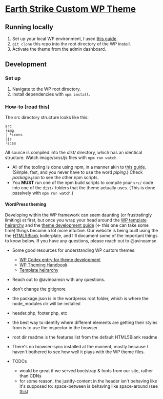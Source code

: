 # [Earth Strike Custom WP Theme](http://earthstrike.org)

## Running locally

1. Set up your local WP environment, I used [this guide](https://torquemag.io/2015/11/install-wordpress-locally-xampp-windows-mac/).
2. `git clone` this repo into the root directory of the WP install.
3. Activate the theme from the admin dashboard.

## Development

### Set up

1. Navigate to the WP root directory.
2. Install dependencies with `npm install`.

### How-to (read this)

The src directory structure looks like this:

```
src
├img
│ └icons
├js
└scss
```

All source is compiled into the *dist/* directory, which has an identical structure. Watch image/scss/js files with `npm run watch`.

* All of the tooling is done using npm, in a manner akin to [this guide](https://css-tricks.com/why-npm-scripts/). (Simple, fast, and you never have to use the word *piping*.) Check *package.json* to see the other npm scripts.
* You **MUST** run one of the npm build scripts to compile your `src/` code into one of the `dist/` folders that the theme actually uses. (This is done passively with `npm run watch`.)

#### WordPress theming

Developing within the WP framework can seem daunting (or frustratingly limiting) at first, but once you wrap your head around the [WP template heirarchy](https://developer.wordpress.org/themes/basics/template-hierarchy/) and the [theme development guide](https://codex.wordpress.org/Theme_Development) (<- this one can take some time) things become a lot more intuitive. Our website is being built using the the [HTML5Blank](http://html5blank.com/) boilerplate, and I'll document some of the important things to know below. If you have any questions, please reach out to @avinoamsn.

* Some good resources for understanding WP custom themes:
	* [WP Codex entry for theme development](https://codex.wordpress.org/Theme_Development)
	* [WP Theming Handbook](https://developer.wordpress.org/themes/getting-started/)
	* [Template heirarchy](https://developer.wordpress.org/themes/basics/template-hierarchy/)
* Reach out to @avinoamsn with any questions.

* don't change the gitignore
* the package.json is in the wordpress root folder, which is where the node_modules dir will be installed
* header.php, footer.php, etc
* the best way to identify where different elements are getting their styles from is to use the inspector in the browser
* root dir readme is the features list from the default HTML5Blank readme
* There's no browser-sync installed at the moment, mostly because I haven't bothered to see how well it plays with the WP theme files.
* TODOs
	* would be great if we served bootstrap & fonts from our site, rather than CDNs
	* for some reason, the justify-content in the header isn't behaving like it's supposed to: space-between is behaving like space-around (see [this](https://css-tricks.com/snippets/css/a-guide-to-flexbox/))